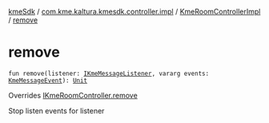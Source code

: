 [kmeSdk](../../index.md) / [com.kme.kaltura.kmesdk.controller.impl](../index.md) / [KmeRoomControllerImpl](index.md) / [remove](./remove.md)

# remove

`fun remove(listener: `[`IKmeMessageListener`](../../com.kme.kaltura.kmesdk.ws/-i-kme-message-listener/index.md)`, vararg events: `[`KmeMessageEvent`](../../com.kme.kaltura.kmesdk.ws.message/-kme-message-event/index.md)`): `[`Unit`](https://kotlinlang.org/api/latest/jvm/stdlib/kotlin/-unit/index.html)

Overrides [IKmeRoomController.remove](../../com.kme.kaltura.kmesdk.controller/-i-kme-room-controller/remove.md)

Stop listen events for listener

